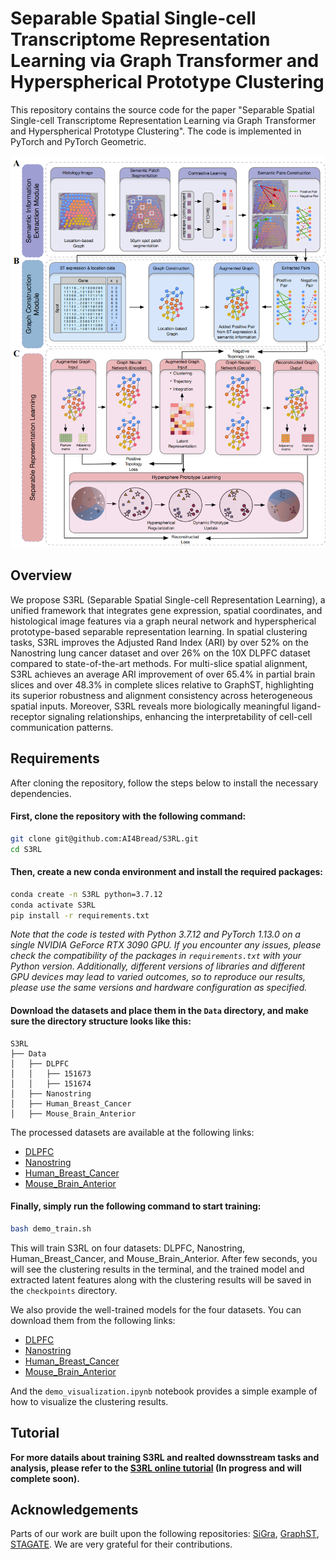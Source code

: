 # Separable Spatial Single-cell Transcriptome Representation Learning via Graph Transformer and Hyperspherical Prototype Clustering
This repository contains the source code for the paper "Separable Spatial Single-cell Transcriptome Representation Learning via Graph Transformer and Hyperspherical Prototype Clustering". The code is implemented in PyTorch and PyTorch Geometric.

![S3RL](./figs/overview.png)
## Overview
We propose S3RL (Separable Spatial Single-cell Representation Learning), a unified framework that integrates gene expression, spatial coordinates, and histological image features via a graph neural network and hyperspherical prototype-based separable representation learning. In spatial clustering tasks, S3RL improves the Adjusted Rand Index (ARI) by over 52\% on the Nanostring lung cancer dataset and over 26\% on the 10X DLPFC dataset compared to state-of-the-art methods. For multi-slice spatial alignment, S3RL achieves an average ARI improvement of over 65.4\% in partial brain slices and over 48.3\% in complete slices relative to GraphST, highlighting its superior robustness and alignment consistency across heterogeneous spatial inputs. Moreover, S3RL reveals more biologically meaningful ligand-receptor signaling relationships, enhancing the interpretability of cell-cell communication patterns.


## Requirements
After cloning the repository, follow the steps below to install the necessary dependencies. 
#### First, clone the repository with the following command:
```bash
git clone git@github.com:AI4Bread/S3RL.git
cd S3RL
```
#### Then, create a new conda environment and install the required packages:
```bash
conda create -n S3RL python=3.7.12
conda activate S3RL
pip install -r requirements.txt
```

*Note that the code is tested with Python 3.7.12 and PyTorch 1.13.0 on a single NVIDIA GeForce RTX 3090 GPU. If you encounter any issues, please check the compatibility of the packages in `requirements.txt` with your Python version. Additionally, different versions of libraries and different GPU devices may lead to varied outcomes, so to reproduce our results, please use the same versions and hardware configuration as specified.*

#### Download the datasets and place them in the `Data` directory, and make sure the directory structure looks like this:
```
S3RL
├── Data
│   ├── DLPFC
│   │   ├── 151673
│   │   ├── 151674
│   ├── Nanostring
│   ├── Human_Breast_Cancer
│   ├── Mouse_Brain_Anterior
```
The processed datasets are available at the following links:
- [DLPFC]()
- [Nanostring]()
- [Human_Breast_Cancer]()
- [Mouse_Brain_Anterior]()

#### Finally, simply run the following command to start training:
```bash
bash demo_train.sh
```
This will train S3RL on four datasets: DLPFC, Nanostring, Human_Breast_Cancer, and Mouse_Brain_Anterior. After few seconds, you will see the clustering results in the terminal, and the trained model and extracted latent features along with the clustering results will be saved in the `checkpoints` directory.

We also provide the well-trained models for the four datasets. You can download them from the following links:
- [DLPFC]()
- [Nanostring]()
- [Human_Breast_Cancer]()
- [Mouse_Brain_Anterior]()

And the `demo_visualization.ipynb` notebook provides a simple example of how to visualize the clustering results.

## Tutorial

**For more datails about training S3RL and realted downsstream tasks and analysis, please refer to the [S3RL online tutorial](https://s3rl.readthedocs.io/en/latest/) (In progress and will complete soon).**

## Acknowledgements
Parts of our work are built upon the following repositories: [SiGra](https://github.com/QSong-github/SiGra), [GraphST](https://github.com/JinmiaoChenLab/GraphST/blob/main/README.md?plain=1), [STAGATE](https://github.com/QIFEIDKN/STAGATE). We are very grateful for their contributions.
